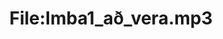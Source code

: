 ---
title: File:Imba1_að_vera.mp3
recording of: að vera
reading speed: slow
speaker: Imba
license: CC0
---